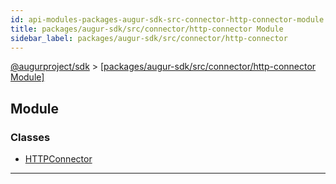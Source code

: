 ```yaml
---
id: api-modules-packages-augur-sdk-src-connector-http-connector-module
title: packages/augur-sdk/src/connector/http-connector Module
sidebar_label: packages/augur-sdk/src/connector/http-connector
---
```


[@augurproject/sdk](api-readme.md) > [[packages/augur-sdk/src/connector/http-connector Module]](api-modules-packages-augur-sdk-src-connector-http-connector-module.md)

## Module

### Classes

* [HTTPConnector](api-classes-packages-augur-sdk-src-connector-http-connector-httpconnector.md)

---

